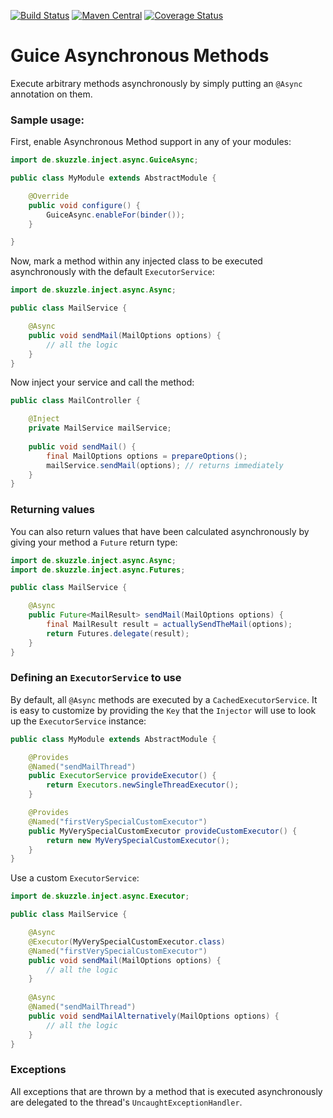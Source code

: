 [![Build Status](https://travis-ci.org/skuzzle/guice-async-extension.svg?branch=master)](https://travis-ci.org/skuzzle/guice-async-extension) [![Maven Central](https://maven-badges.herokuapp.com/maven-central/de.skuzzle.inject/guice-async-extension/badge.svg)](https://maven-badges.herokuapp.com/maven-central/de.skuzzle.inject/guice-async-extension)
[![Coverage Status](https://coveralls.io/repos/skuzzle/guice-async-extension/badge.svg?branch=master&service=github)](https://coveralls.io/github/skuzzle/guice-async-extension?branch=master)
# Guice Asynchronous Methods

Execute arbitrary methods asynchronously by simply putting an `@Async` annotation on them.

### Sample usage:

First, enable Asynchronous Method support in any of your modules:

```java
import de.skuzzle.inject.async.GuiceAsync;

public class MyModule extends AbstractModule {

    @Override
    public void configure() {
        GuiceAsync.enableFor(binder());
    }

}
```

Now, mark a method within any injected class to be executed asynchronously with the 
default `ExecutorService`:

```java
import de.skuzzle.inject.async.Async;

public class MailService {

    @Async
    public void sendMail(MailOptions options) {
        // all the logic
    }
}
```

Now inject your service and call the method:

```java
public class MailController {

    @Inject
    private MailService mailService;
    
    public void sendMail() {
        final MailOptions options = prepareOptions();
        mailService.sendMail(options); // returns immediately
    }
}
```

### Returning values

You can also return values that have been calculated asynchronously by giving your method
a `Future` return type:

```java
import de.skuzzle.inject.async.Async;
import de.skuzzle.inject.async.Futures;

public class MailService {

    @Async
    public Future<MailResult> sendMail(MailOptions options) {
        final MailResult result = actuallySendTheMail(options);
        return Futures.delegate(result);
    }
}
```

### Defining an `ExecutorService` to use

By default, all `@Async` methods are executed by a `CachedExecutorService`. It is easy 
to customize by providing the `Key` that the `Injector` will use to look up the 
`ExecutorService` instance:

```java
public class MyModule extends AbstractModule {

    @Provides
    @Named("sendMailThread")
    public ExecutorService provideExecutor() {
        return Executors.newSingleThreadExecutor();
    }

    @Provides
    @Named("firstVerySpecialCustomExecutor")
    public MyVerySpecialCustomExecutor provideCustomExecutor() {
        return new MyVerySpecialCustomExecutor();
    }
}
```

Use a custom `ExecutorService`:

```java
import de.skuzzle.inject.async.Executor;

public class MailService {

    @Async
    @Executor(MyVerySpecialCustomExecutor.class)
    @Named("firstVerySpecialCustomExecutor")
    public void sendMail(MailOptions options) {
        // all the logic
    }
    
    @Async
    @Named("sendMailThread")
    public void sendMailAlternatively(MailOptions options) {
        // all the logic
    }
}
```

### Exceptions

All exceptions that are thrown by a method that is executed asynchronously are delegated
to the thread's `UncaughtExceptionHandler`.